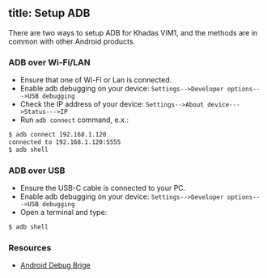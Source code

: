 title: Setup ADB
---

There are two ways to setup ADB for Khadas VIM1, and the methods are in common with other Android products.


### ADB over Wi-Fi/LAN 
* Ensure that one of Wi-Fi or Lan is connected.
* Enable adb debugging on your device: `Settings-->Developer options--->USB debugging`
* Check the IP address of your device: `Settings-->About device--->Status--->IP`
* Run `adb connect` command, e.x.:
```sh
$ adb connect 192.168.1.120
connected to 192.168.1.120:5555
$ adb shell
```


### ADB over USB
* Ensure the USB-C cable is connected to your PC.
* Enable adb debugging on your device: `Settings-->Developer options--->USB debugging`
* Open a terminal and type:
```sh
$ adb shell
```


### Resources
* [Android Debug Brige](https://developer.android.com/studio/command-line/adb.html)

